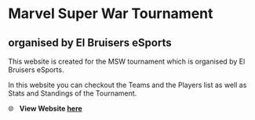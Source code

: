 # Marvel Super War Tournament

## organised by El Bruisers eSports

This website is created for the MSW tournament which is organised by El Bruisers eSports.

In this website you can checkout the Teams and the Players list as well as Stats and Standings of the Tournament.

:globe_with_meridians: &nbsp; **View Website [here](https://sumanth-talluri.github.io/marvelsuperwartournament/)**

